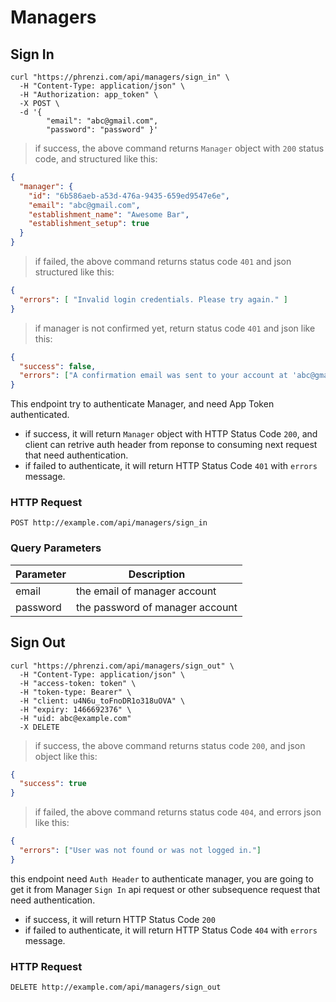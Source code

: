 # Managers

## Sign In

```shell
curl "https://phrenzi.com/api/managers/sign_in" \
  -H "Content-Type: application/json" \
  -H "Authorization: app_token" \
  -X POST \
  -d '{
        "email": "abc@gmail.com",
        "password": "password" }'
```

> if success, the above command returns `Manager` object with `200` status code, and structured like this:

```json
{
  "manager": {
    "id": "6b586aeb-a53d-476a-9435-659ed9547e6e",
    "email": "abc@gmail.com",
    "establishment_name": "Awesome Bar",
    "establishment_setup": true
  }
}
```

> if failed, the above command returns status code `401` and json structured like this:

``` json
{
  "errors": [ "Invalid login credentials. Please try again." ]
}
```

> if manager is not confirmed yet, return status code `401` and json like this:

``` json
{
  "success": false,
  "errors": ["A confirmation email was sent to your account at 'abc@gmail.com'. You must follow the instructions in the email before your account can be activated"]
}
```

This endpoint try to authenticate Manager, and need App Token authenticated.

* if success, it will return `Manager` object with HTTP Status Code `200`, and client can retrive
auth header from reponse to consuming next request that need authentication.
* if failed to authenticate, it will return HTTP Status Code `401` with `errors` message.

### HTTP Request

`POST http://example.com/api/managers/sign_in`

### Query Parameters

Parameter | Description
--------- | -----------
email | the email of manager account
password | the password of manager account


## Sign Out

```shell
curl "https://phrenzi.com/api/managers/sign_out" \
  -H "Content-Type: application/json" \
  -H "access-token: token" \
  -H "token-type: Bearer" \
  -H "client: u4N6u_toFnoDR1o318uOVA" \
  -H "expiry: 1466692376" \
  -H "uid: abc@example.com"
  -X DELETE
```

> if success, the above command returns status code `200`, and json object like this:

```json
{
  "success": true
}
```

> if failed, the above command returns status code `404`, and errors json like this:

``` json
{
  "errors": ["User was not found or was not logged in."]
}
```

this endpoint need `Auth Header` to authenticate manager,
you are going to get it from Manager `Sign In` api request
or other subsequence request that need authentication.

* if success, it will return HTTP Status Code `200`
* if failed to authenticate, it will return HTTP Status Code `404` with `errors` message.

### HTTP Request

`DELETE http://example.com/api/managers/sign_out`
